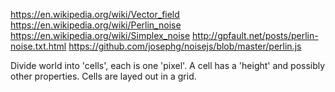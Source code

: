 https://en.wikipedia.org/wiki/Vector_field
https://en.wikipedia.org/wiki/Perlin_noise
https://en.wikipedia.org/wiki/Simplex_noise
http://gpfault.net/posts/perlin-noise.txt.html
https://github.com/josephg/noisejs/blob/master/perlin.js

Divide world into 'cells', each is one 'pixel'.
A cell has a 'height' and possibly other properties.
Cells are layed out in a grid.

